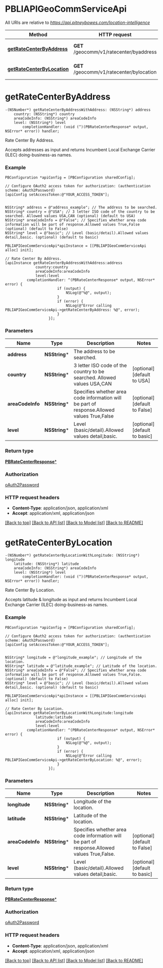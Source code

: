 # PBLIAPIGeoCommServiceApi

All URIs are relative to *https://api.pitneybowes.com/location-intelligence*

Method | HTTP request | Description
------------- | ------------- | -------------
[**getRateCenterByAddress**](PBLIAPIGeoCommServiceApi.md#getratecenterbyaddress) | **GET** /geocomm/v1/ratecenter/byaddress | Rate Center By Address.
[**getRateCenterByLocation**](PBLIAPIGeoCommServiceApi.md#getratecenterbylocation) | **GET** /geocomm/v1/ratecenter/bylocation | Rate Center By Location.


# **getRateCenterByAddress**
```objc
-(NSNumber*) getRateCenterByAddressWithAddress: (NSString*) address
    country: (NSString*) country
    areaCodeInfo: (NSString*) areaCodeInfo
    level: (NSString*) level
        completionHandler: (void (^)(PBRateCenterResponse* output, NSError* error)) handler;
```

Rate Center By Address.

Accepts addresses as input and returns Incumbent Local Exchange Carrier (ILEC) doing-business-as names.

### Example 
```objc
PBConfiguration *apiConfig = [PBConfiguration sharedConfig];

// Configure OAuth2 access token for authorization: (authentication scheme: oAuth2Password)
[apiConfig setAccessToken:@"YOUR_ACCESS_TOKEN"];


NSString* address = @"address_example"; // The address to be searched.
NSString* country = @"USA"; // 3 letter ISO code of the country to be searched. Allowed values USA,CAN (optional) (default to USA)
NSString* areaCodeInfo = @"False"; // Specifies whether area code information will be part of response.Allowed values True,False (optional) (default to False)
NSString* level = @"basic"; // Level (basic/detail).Allowed values detail,basic. (optional) (default to basic)

PBLIAPIGeoCommServiceApi*apiInstance = [[PBLIAPIGeoCommServiceApi alloc] init];

// Rate Center By Address.
[apiInstance getRateCenterByAddressWithAddress:address
              country:country
              areaCodeInfo:areaCodeInfo
              level:level
          completionHandler: ^(PBRateCenterResponse* output, NSError* error) {
                        if (output) {
                            NSLog(@"%@", output);
                        }
                        if (error) {
                            NSLog(@"Error calling PBLIAPIGeoCommServiceApi->getRateCenterByAddress: %@", error);
                        }
                    }];
```

### Parameters

Name | Type | Description  | Notes
------------- | ------------- | ------------- | -------------
 **address** | **NSString***| The address to be searched. | 
 **country** | **NSString***| 3 letter ISO code of the country to be searched. Allowed values USA,CAN | [optional] [default to USA]
 **areaCodeInfo** | **NSString***| Specifies whether area code information will be part of response.Allowed values True,False | [optional] [default to False]
 **level** | **NSString***| Level (basic/detail).Allowed values detail,basic. | [optional] [default to basic]

### Return type

[**PBRateCenterResponse***](PBRateCenterResponse.md)

### Authorization

[oAuth2Password](../README.md#oAuth2Password)

### HTTP request headers

 - **Content-Type**: application/json, application/xml
 - **Accept**: application/xml, application/json

[[Back to top]](#) [[Back to API list]](../README.md#documentation-for-api-endpoints) [[Back to Model list]](../README.md#documentation-for-models) [[Back to README]](../README.md)

# **getRateCenterByLocation**
```objc
-(NSNumber*) getRateCenterByLocationWithLongitude: (NSString*) longitude
    latitude: (NSString*) latitude
    areaCodeInfo: (NSString*) areaCodeInfo
    level: (NSString*) level
        completionHandler: (void (^)(PBRateCenterResponse* output, NSError* error)) handler;
```

Rate Center By Location.

Accepts latitude & longitude as input and returns Incumbent Local Exchange Carrier (ILEC) doing-business-as names.

### Example 
```objc
PBConfiguration *apiConfig = [PBConfiguration sharedConfig];

// Configure OAuth2 access token for authorization: (authentication scheme: oAuth2Password)
[apiConfig setAccessToken:@"YOUR_ACCESS_TOKEN"];


NSString* longitude = @"longitude_example"; // Longitude of the location.
NSString* latitude = @"latitude_example"; // Latitude of the location.
NSString* areaCodeInfo = @"False"; // Specifies whether area code information will be part of response.Allowed values True,False. (optional) (default to False)
NSString* level = @"basic"; // Level (basic/detail).Allowed values detail,basic. (optional) (default to basic)

PBLIAPIGeoCommServiceApi*apiInstance = [[PBLIAPIGeoCommServiceApi alloc] init];

// Rate Center By Location.
[apiInstance getRateCenterByLocationWithLongitude:longitude
              latitude:latitude
              areaCodeInfo:areaCodeInfo
              level:level
          completionHandler: ^(PBRateCenterResponse* output, NSError* error) {
                        if (output) {
                            NSLog(@"%@", output);
                        }
                        if (error) {
                            NSLog(@"Error calling PBLIAPIGeoCommServiceApi->getRateCenterByLocation: %@", error);
                        }
                    }];
```

### Parameters

Name | Type | Description  | Notes
------------- | ------------- | ------------- | -------------
 **longitude** | **NSString***| Longitude of the location. | 
 **latitude** | **NSString***| Latitude of the location. | 
 **areaCodeInfo** | **NSString***| Specifies whether area code information will be part of response.Allowed values True,False. | [optional] [default to False]
 **level** | **NSString***| Level (basic/detail).Allowed values detail,basic. | [optional] [default to basic]

### Return type

[**PBRateCenterResponse***](PBRateCenterResponse.md)

### Authorization

[oAuth2Password](../README.md#oAuth2Password)

### HTTP request headers

 - **Content-Type**: application/json, application/xml
 - **Accept**: application/xml, application/json

[[Back to top]](#) [[Back to API list]](../README.md#documentation-for-api-endpoints) [[Back to Model list]](../README.md#documentation-for-models) [[Back to README]](../README.md)

